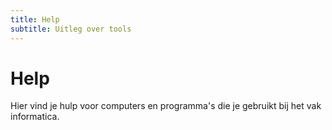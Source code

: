 ```yaml
---
title: Help
subtitle: Uitleg over tools
---
```

# Help

Hier vind je hulp voor computers en programma's die je gebruikt bij het vak informatica.
